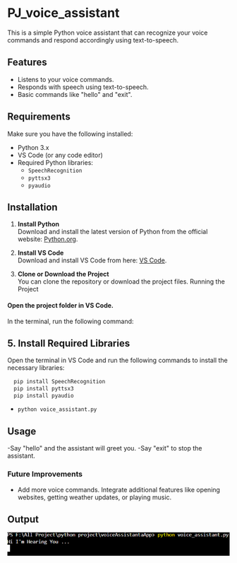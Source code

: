 # PJ_voice_assistant

This is a simple Python voice assistant that can recognize your voice commands and respond accordingly using text-to-speech.

## Features
- Listens to your voice commands.
- Responds with speech using text-to-speech.
- Basic commands like "hello" and "exit".

## Requirements
Make sure you have the following installed:
- Python 3.x
- VS Code (or any code editor)
- Required Python libraries:
  - `SpeechRecognition`
  - `pyttsx3`
  - `pyaudio`

## Installation

1. **Install Python**  
   Download and install the latest version of Python from the official website: [Python.org](https://www.python.org/downloads/).

2. **Install VS Code**  
   Download and install VS Code from here: [VS Code](https://code.visualstudio.com/Download).

3. **Clone or Download the Project**  
   You can clone the repository or download the project files.
   Running the Project
#### Open the project folder in VS Code.
   In the terminal, run the following command:
## 5. **Install Required Libraries**  
   Open the terminal in VS Code and run the following commands to install the necessary libraries:
 ```
   pip install SpeechRecognition
   pip install pyttsx3
   pip install pyaudio
```

- `python voice_assistant.py`
## Usage
-Say "hello" and the assistant will greet you.
-Say "exit" to stop the assistant.
### Future Improvements
- Add more voice commands.
 Integrate additional features like opening websites, getting weather updates, or playing music.
## Output
![logo](output.png)
